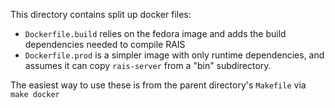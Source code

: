 This directory contains split up docker files:

- `Dockerfile.build` relies on the fedora image and adds the build dependencies
  needed to compile RAIS
- `Dockerfile.prod` is a simpler image with only runtime dependencies, and
  assumes it can copy `rais-server` from a "bin" subdirectory.

The easiest way to use these is from the parent directory's `Makefile` via
`make docker`

